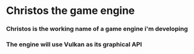 # Christos the game engine


### Christos is the working name of a game engine i'm developing

### The engine will use Vulkan as its graphical API
